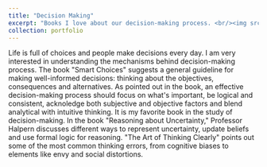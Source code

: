```yaml
---
title: "Decision Making"
excerpt: "Books I love about our decision-making process. <br/><img src='/images/decision_making.PNG'>"
collection: portfolio
---
```


Life is full of choices and people make decisions every day. I am very interested in understanding the mechanisms behind decision-making process. The book "Smart Choices" suggests a general guideline for making well-informed decisions: thinking about the objectives, consequences and alternatives. As pointed out in the book, an effective decision-making process should focus on what's important, be logical and consistent, acknoledge both subjective and objective factors and blend analytical with intuitive thinking. It is my favorite book in the study of decision-making. In the book "Reasoning about Uncertainty," Professor Halpern discusses different ways to represent uncertainty, update beliefs and use formal logic for reasoning. "The Art of Thinking Clearly" points out some of the most common thinking errors, from cognitive biases to elements like envy and social distortions.
